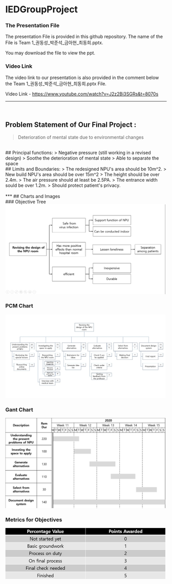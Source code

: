 # IEDGroupProject

### The Presentation File
The presentation File is provided in this github repository. 
The name of the File is Team 1_권동성_박준석_금아현_최동희.pptx. 

You may download the file to view the ppt.
<br/> 

### Video Link
The video link to our presentation is also provided in the comment below the Team 1_권동성_박준석_금아현_최동희.pptx File.

Video Link - https://www.youtube.com/watch?v=J2z2Bi3SGRs&t=8070s
***
<br/> 

## Problem Statement of Our Final Project : 
> Deterioration of mental state due to environmental changes  
<br/> 
## Principal functions: 
> Negative pressure (still working in a revised design)   
> Soothe the deterioration of mental state  
>	Able to separate the space   
<br/> 
## Limits and Boundaries: 
> The redesigned NPU's area should be 10m^2.   
> New build NPU's area should be over 15m^2   
> The height should be over 2.4m.   
> The air pressure should at least be 2.5PA.   
> The entrance width sould be over 1.2m.   
> Should protect patient's privacy.   
<br/> <br/> 
***
## Charts and Images
<br/> 
### Objective Tree
<img src="https://github.com/Junduck15/IEDGroupProject/blob/main/images/Objectivetree.png?raw=true" width=500px></img>

### PCM Chart
<img src="https://github.com/Junduck15/IEDGroupProject/blob/main/images/PCM.jpg?raw=true" width=500px></img>


### Gant Chart
<img src="https://github.com/Junduck15/IEDGroupProject/blob/main/images/Gant chart.png?raw=true" width=500px></img>

### Metrics for Objectives
<img src="https://github.com/Junduck15/IEDGroupProject/blob/main/images/Metrics.png?raw=true" width=500px></img>
